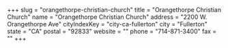 +++
slug = "orangethorpe-christian-church"
title = "Orangethorpe Christian Church"
name = "Orangethorpe Christian Church"
address = "2200 W. Orangethorpe Ave"
cityIndexKey = "city-ca-fullerton"
city = "Fullerton"
state = "CA"
postal = "92833"
website = ""
phone = "714-871-3400"
fax = ""
+++
